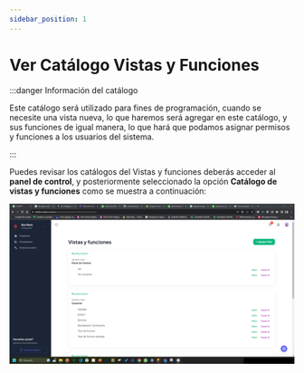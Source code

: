 ```yaml
---
sidebar_position: 1
---
```


# Ver Catálogo Vistas y Funciones

:::danger Información del catálogo

Este catálogo será utilizado para fines de programación, cuando se necesite una vista nueva, lo que haremos será agregar en este catálogo, y sus funciones de igual manera, lo que hará que podamos asignar permisos y funciones a los usuarios del sistema.

:::

Puedes revisar los catálogos del Vistas y funciones deberás acceder al **panel de control**, y posteriormente seleccionado la opción **Catálogo de vistas y funciones** como se muestra a continuación:

![Texto alternativo de la imagen](../../static/img/vista_llena_vistas_funciones.png)
